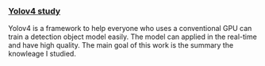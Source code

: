 ### [Yolov4 study](./yolov4_study)
Yolov4 is a framework to help everyone who uses a conventional GPU can train a detection object model easily. The model can applied in the real-time and have high quality. The main goal of this work is the summary the knowleage I studied.
